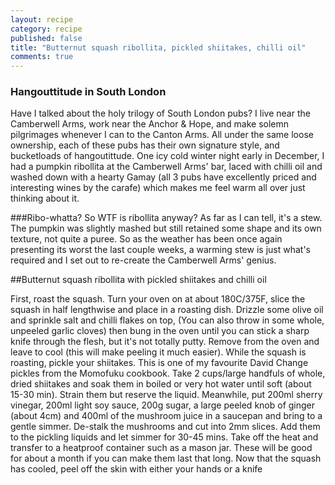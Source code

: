```yaml
---
layout: recipe
category: recipe
published: false
title: "Butternut squash ribollita, pickled shiitakes, chilli oil"
comments: true
---
```


### Hangouttitude in South London
Have I talked about the holy trilogy of South London pubs? I live near the Camberwell Arms, work near the Anchor & Hope, and make solemn pilgrimages whenever I can to the Canton Arms. All under the same loose ownership, each of these pubs has their own signature style, and bucketloads of hangoutittude. One icy cold winter night early in December, I had a pumpkin ribollita at the Camberwell Arms' bar, laced with chilli oil and washed down with a hearty Gamay (all 3 pubs have excellently priced and interesting wines by the carafe) which makes me feel warm all over just thinking about it.

###Ribo-whatta?
So WTF is ribollita anyway? As far as I can tell, it's a stew. The pumpkin was slightly mashed but still retained some shape and its own texture, not quite a puree. So as the weather has been once again presenting its worst the last couple weeks, a warming stew is just what's required and I set out to re-create the Camberwell Arms' genius.

##Butternut squash ribollita with pickled shiitakes and chilli oil

First, roast the squash. Turn your oven on at about 180C/375F, slice the squash in half lengthwise and place in a roasting dish. Drizzle some olive oil and sprinkle salt and chilli flakes on top, (You can also throw in some whole, unpeeled garlic cloves) then bung in the oven until you can stick a sharp knife through the flesh, but it's not totally putty.  Remove from the oven and leave to cool (this will make peeling it much easier).
While the squash is roasting, pickle your shiitakes. This is one of my favourite David Change pickles from the Momofuku cookbook. 
Take 2 cups/large handfuls of whole, dried shiitakes and soak them in boiled or very hot water until soft (about 15-30 min). Strain them but reserve the liquid. 
Meanwhile, put 200ml sherry vinegar, 200ml light soy sauce, 200g sugar, a large peeled knob of ginger (about 4cm) and 400ml of the mushroom juice in a saucepan and bring to a gentle simmer. 
De-stalk the mushrooms and cut into 2mm slices. Add them to the pickling liquids and let simmer for 30-45 mins. Take off the heat and transfer to a heatproof container such as a mason jar. These will be good for about a month if you can make them last that long.
Now that the squash has cooled, peel off the skin with either your hands or a knife

